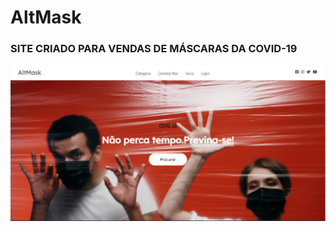 # AltMask
### SITE CRIADO PARA VENDAS DE MÁSCARAS DA COVID-19 

![Profile Github](https://github.com/italo-rodrigues1/AltMask/blob/master/img/4444.png)
